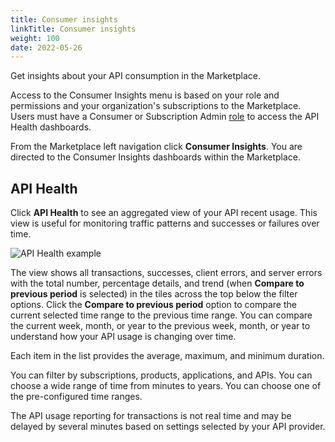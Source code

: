 ```yaml
---
title: Consumer insights
linkTitle: Consumer insights
weight: 100
date: 2022-05-26
---
```


Get insights about your API consumption in the Marketplace.

Access to the Consumer Insights menu is based on your role and permissions and your organization's subscriptions to the Marketplace. Users must have a Consumer or Subscription Admin [role](https://docs.axway.com/bundle/platform-management/page/docs/management_guide/organizations/organization_roles_and_features/index.html#team-roles) to access the API Health dashboards.

From the Marketplace left navigation click **Consumer Insights**. You are directed to the Consumer Insights dashboards within the Marketplace.

## API Health

Click **API Health** to see an aggregated view of your API recent usage. This view is useful for monitoring traffic patterns and successes or failures over time.

![API Health example](/Images/marketplace/consumer_experience/insights_api_health.png)

The view shows all transactions, successes, client errors, and server errors with the total number, percentage details, and trend (when **Compare to previous period** is selected) in the tiles across the top below the filter options. Click the **Compare to previous period** option to compare the current selected time range to the previous time range. You can compare the current week, month, or year to the previous week, month, or year to understand how your API usage is changing over time.

Each item in the list provides the average, maximum, and minimum duration.

You can filter by subscriptions, products, applications, and APIs. You can choose a wide range of time from minutes to years. You can choose one of the pre-configured time ranges.

The API usage reporting for transactions is not real time and may be delayed by several minutes based on settings selected by your API provider.